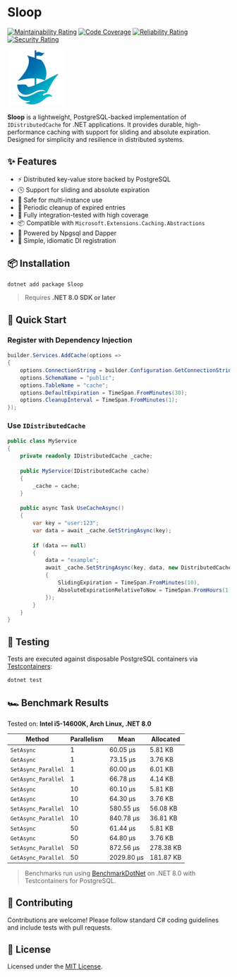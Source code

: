 ﻿# Sloop

[![Maintainability Rating](https://sonarcloud.io/api/project_badges/measure?project=dev-hancock_Sloop&metric=sqale_rating)](https://sonarcloud.io/summary/new_code?id=dev-hancock_Sloop)
[![Code Coverage](https://sonarcloud.io/api/project_badges/measure?project=dev-hancock_Sloop&metric=coverage)](https://sonarcloud.io/summary/new_code?id=dev-hancock_Sloop)
[![Reliability Rating](https://sonarcloud.io/api/project_badges/measure?project=dev-hancock_Sloop&metric=reliability_rating)](https://sonarcloud.io/summary/new_code?id=dev-hancock_Sloop)
[![Security Rating](https://sonarcloud.io/api/project_badges/measure?project=dev-hancock_Sloop&metric=security_rating)](https://sonarcloud.io/summary/new_code?id=dev-hancock_Sloop)

![Sloop logo](https://raw.githubusercontent.com/dev-hancock/Sloop/main/icon.png)

**Sloop** is a lightweight, PostgreSQL-backed implementation of `IDistributedCache` for .NET applications. It provides
durable, high-performance caching with support for sliding and absolute expiration. Designed for simplicity and
resilience in distributed systems.

## ✨ Features

- ⚡ Distributed key-value store backed by PostgreSQL
- 🕓 Support for sliding and absolute expiration
- 🔁 Safe for multi-instance use
- 🧹 Periodic cleanup of expired entries
- 🧪 Fully integration-tested with high coverage
- 📦 Compatible with `Microsoft.Extensions.Caching.Abstractions`
- 🐘 Powered by Npgsql and Dapper
- 💉 Simple, idiomatic DI registration

## 📦 Installation

```bash
dotnet add package Sloop
````

> Requires **.NET 8.0 SDK or later**

## 🚀 Quick Start

### Register with Dependency Injection

```csharp
builder.Services.AddCache(options =>
{
    options.ConnectionString = builder.Configuration.GetConnectionString("Postgres")!;
    options.SchemaName = "public";
    options.TableName = "cache";
    options.DefaultExpiration = TimeSpan.FromMinutes(30);
    options.CleanupInterval = TimeSpan.FromMinutes(1);
});
```

### Use `IDistributedCache`

```csharp
public class MyService
{
    private readonly IDistributedCache _cache;

    public MyService(IDistributedCache cache)
    {
        _cache = cache;
    }

    public async Task UseCacheAsync()
    {
        var key = "user:123";
        var data = await _cache.GetStringAsync(key);

        if (data == null)
        {
            data = "example";
            await _cache.SetStringAsync(key, data, new DistributedCacheEntryOptions
            {
                SlidingExpiration = TimeSpan.FromMinutes(10),
                AbsoluteExpirationRelativeToNow = TimeSpan.FromHours(1)
            });
        }
    }
}
```

## 🧪 Testing

Tests are executed against disposable PostgreSQL containers
via [Testcontainers](https://github.com/testcontainers/testcontainers-dotnet):

```bash
dotnet test
```

## 🏎 Benchmark Results

Tested on: **Intel i5-14600K, Arch Linux, .NET 8.0**

| Method              | Parallelism | Mean       | Allocated |
|---------------------|-------------|------------|-----------|
| `SetAsync`          | 1           | 60.05 µs   | 5.81 KB   |
| `GetAsync`          | 1           | 73.15 µs   | 3.76 KB   |
| `SetAsync_Parallel` | 1           | 60.00 µs   | 6.01 KB   |
| `GetAsync_Parallel` | 1           | 66.78 µs   | 4.14 KB   |
| `SetAsync`          | 10          | 60.10 µs   | 5.81 KB   |
| `GetAsync`          | 10          | 64.30 µs   | 3.76 KB   |
| `SetAsync_Parallel` | 10          | 580.55 µs  | 56.08 KB  |
| `GetAsync_Parallel` | 10          | 840.78 µs  | 36.81 KB  |
| `SetAsync`          | 50          | 61.44 µs   | 5.81 KB   |
| `GetAsync`          | 50          | 64.80 µs   | 3.76 KB   |
| `SetAsync_Parallel` | 50          | 872.56 µs  | 278.38 KB |
| `GetAsync_Parallel` | 50          | 2029.80 µs | 181.87 KB |

> Benchmarks run using [BenchmarkDotNet](https://benchmarkdotnet.org) on .NET 8.0 with Testcontainers for PostgreSQL.

## 🤝 Contributing

Contributions are welcome! Please follow standard C# coding guidelines and include tests with pull requests.

## 📄 License

Licensed under the [MIT License](LICENSE).
